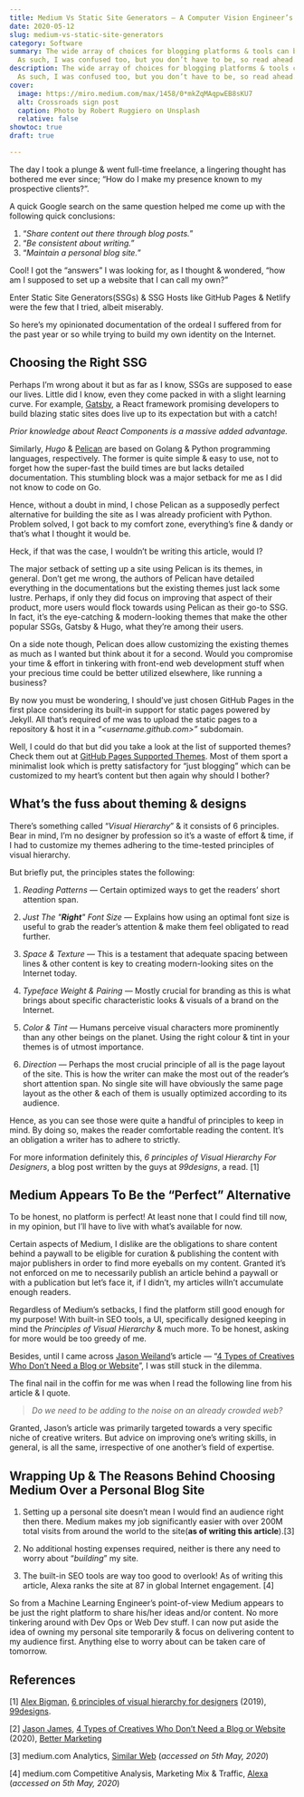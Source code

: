 ```yaml
---
title: Medium Vs Static Site Generators — A Computer Vision Engineer’s Dilemma
date: 2020-05-12
slug: medium-vs-static-site-generators
category: Software
summary: The wide array of choices for blogging platforms & tools can be overwhelming.
  As such, I was confused too, but you don’t have to be, so read ahead.
description: The wide array of choices for blogging platforms & tools can be overwhelming.
  As such, I was confused too, but you don’t have to be, so read ahead.
cover:
  image: https://miro.medium.com/max/1458/0*mkZqMAqpwEB8sKU7
  alt: Crossroads sign post
  caption: Photo by Robert Ruggiero on Unsplash
  relative: false
showtoc: true
draft: true

---
```

The day I took a plunge & went full-time freelance, a lingering thought has bothered me ever since; “How do I make my presence known to my prospective clients?”.

A quick Google search on the same question helped me come up with the following quick conclusions:

1. “*Share content out there through blog posts.*”
2. “*Be consistent about writing.*”
3. “*Maintain a personal blog site.*”

Cool! I got the “answers” I was looking for, as I thought & wondered, “how am I supposed to set up a website that I can call my own?”

Enter Static Site Generators(SSGs) & SSG Hosts like GitHub Pages & Netlify were the few that I tried, albeit miserably.

So here’s my opinionated documentation of the ordeal I suffered from for the past year or so while trying to build my own identity on the Internet.

## Choosing the Right SSG

Perhaps I’m wrong about it but as far as I know, SSGs are supposed to ease our lives. Little did I know, even they come packed in with a slight learning curve. For example, [Gatsby](https://www.gatsbyjs.org/), a React framework promising developers to build blazing static sites does live up to its expectation but with a catch!

*Prior knowledge about React Components is a massive added advantage.*

Similarly, *Hugo* & [Pelican](https://blog.getpelican.com/) are based on Golang & Python programming languages, respectively. The former is quite simple & easy to use, not to forget how the super-fast the build times are but lacks detailed documentation. This stumbling block was a major setback for me as I did not know to code on Go.

Hence, without a doubt in mind, I chose Pelican as a supposedly perfect alternative for building the site as I was already proficient with Python. Problem solved, I got back to my comfort zone, everything’s fine & dandy or that’s what I thought it would be.

Heck, if that was the case, I wouldn’t be writing this article, would I?

The major setback of setting up a site using Pelican is its themes, in general. Don’t get me wrong, the authors of Pelican have detailed everything in the documentations but the existing themes just lack some lustre. Perhaps, if only they did focus on improving that aspect of their product, more users would flock towards using Pelican as their go-to SSG. In fact, it’s the eye-catching & modern-looking themes that make the other popular SSGs, Gatsby & Hugo, what they’re among their users.

On a side note though, Pelican does allow customizing the existing themes as much as I wanted but think about it for a second. Would you compromise your time & effort in tinkering with front-end web development stuff when your precious time could be better utilized elsewhere, like running a business?

By now you must be wondering, I should’ve just chosen GitHub Pages in the first place considering its built-in support for static pages powered by Jekyll. All that’s required of me was to upload the static pages to a repository & host it in a *“<username.github.com>”* subdomain.

Well, I could do that but did you take a look at the list of supported themes? Check them out at [GitHub Pages Supported Themes](https://pages.github.com/themes/). Most of them sport a minimalist look which is pretty satisfactory for “just blogging” which can be customized to my heart’s content but then again why should I bother?

## What’s the fuss about theming & designs

There’s something called “*Visual Hierarchy*” & it consists of 6 principles. Bear in mind, I’m no designer by profession so it’s a waste of effort & time, if I had to customize my themes adhering to the time-tested principles of visual hierarchy.

But briefly put, the principles states the following:

1. *Reading Patterns* — Certain optimized ways to get the readers’ short attention span.

2. *Just The "**Right**" Font Size* — Explains how using an optimal font size is useful to grab the reader’s attention & make them feel obligated to read further.

3. *Space & Texture* — This is a testament that adequate spacing between lines & other content is key to creating modern-looking sites on the Internet today.

4. *Typeface Weight & Pairing* — Mostly crucial for branding as this is what brings about specific characteristic looks & visuals of a brand on the Internet.

5. *Color & Tint* — Humans perceive visual characters more prominently than any other beings on the planet. Using the right colour & tint in your themes is of utmost importance.

6. *Direction* — Perhaps the most crucial principle of all is the page layout of the site. This is how the writer can make the most out of the reader’s short attention span. No single site will have obviously the same page layout as the other & each of them is usually optimized according to its audience.

Hence, as you can see those were quite a handful of principles to keep in mind. By doing so, makes the reader comfortable reading the content. It’s an obligation a writer has to adhere to strictly.

For more information definitely this, *6 principles of Visual Hierarchy For Designers*, a blog post written by the guys at *99designs*, a read. [1]

## Medium Appears To Be the “Perfect” Alternative

To be honest, no platform is perfect! At least none that I could find till now, in my opinion, but I’ll have to live with what’s available for now.

Certain aspects of Medium, I dislike are the obligations to share content behind a paywall to be eligible for curation & publishing the content with major publishers in order to find more eyeballs on my content. Granted it’s not enforced on me to necessarily publish an article behind a paywall or with a publication but let’s face it, if I didn’t, my articles willn’t accumulate enough readers.

Regardless of Medium’s setbacks, I find the platform still good enough for my purpose! With built-in SEO tools, a UI, specifically designed keeping in mind the *Principles of Visual Hierarchy* & much more. To be honest, asking for more would be too greedy of me.

Besides, until I came across [Jason Weiland](https://medium.com/@jasonjamesweiland)’s article — “[4 Types of Creatives Who Don’t Need a Blog or Website](https://medium.com/better-marketing/4-types-of-creatives-who-dont-need-a-blog-or-website-4b70697d0c41)”, I was still stuck in the dilemma.

The final nail in the coffin for me was when I read the following line from his article & I quote.

>	*Do we need to be adding to the noise on an already crowded web?*

Granted, Jason’s article was primarily targeted towards a very specific niche of creative writers. But advice on improving one’s writing skills, in general, is all the same, irrespective of one another’s field of expertise.

## Wrapping Up & The Reasons Behind Choosing Medium Over a Personal Blog Site

1. Setting up a personal site doesn’t mean I would find an audience right then there. Medium makes my job significantly easier with over 200M total visits from around the world to the site(**as of writing this article**).[3]

2. No additional hosting expenses required, neither is there any need to worry about “*building*” my site.

3. The built-in SEO tools are way too good to overlook! As of writing this article, Alexa ranks the site at 87 in global Internet engagement. [4]

So from a Machine Learning Engineer’s point-of-view Medium appears to be just the right platform to share his/her ideas and/or content. No more tinkering around with Dev Ops or Web Dev stuff. I can now put aside the idea of owning my personal site temporarily & focus on delivering content to my audience first. Anything else to worry about can be taken care of tomorrow.

## References

[1] [Alex Bigman](https://99designs.com/blog/author/alex-bigman/), [6 principles of visual hierarchy for designers](https://99designs.com/blog/tips/6-principles-of-visual-hierarchy/) (2019), [99designs](https://99designs.com/).

[2] [Jason James](https://medium.com/@jasonjamesweiland), [4 Types of Creatives Who Don’t Need a Blog or Website](https://medium.com/better-marketing/4-types-of-creatives-who-dont-need-a-blog-or-website-4b70697d0c41) (2020), [Better Marketing](https://medium.com/better-marketing)

[3] medium.com Analytics, [Similar Web](https://www.similarweb.com/website/medium.com) (*accessed on 5th May, 2020*)

[4] medium.com Competitive Analysis, Marketing Mix & Traffic, [Alexa](https://www.alexa.com/siteinfo/medium.com) (*accessed on 5th May, 2020*)
